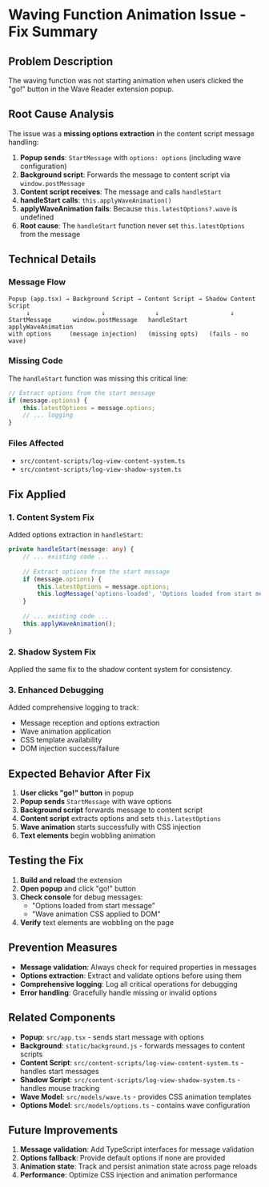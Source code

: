 # Waving Function Animation Issue - Fix Summary

## Problem Description
The waving function was not starting animation when users clicked the "go!" button in the Wave Reader extension popup.

## Root Cause Analysis
The issue was a **missing options extraction** in the content script message handling:

1. **Popup sends**: `StartMessage` with `options: options` (including wave configuration)
2. **Background script**: Forwards the message to content script via `window.postMessage`
3. **Content script receives**: The message and calls `handleStart`
4. **handleStart calls**: `this.applyWaveAnimation()`
5. **applyWaveAnimation fails**: Because `this.latestOptions?.wave` is undefined
6. **Root cause**: The `handleStart` function never set `this.latestOptions` from the message

## Technical Details

### Message Flow
```
Popup (app.tsx) → Background Script → Content Script → Shadow Content Script
     ↓                    ↓              ↓                    ↓
StartMessage      window.postMessage   handleStart      applyWaveAnimation
with options     (message injection)   (missing opts)   (fails - no wave)
```

### Missing Code
The `handleStart` function was missing this critical line:
```typescript
// Extract options from the start message
if (message.options) {
    this.latestOptions = message.options;
    // ... logging
}
```

### Files Affected
- `src/content-scripts/log-view-content-system.ts`
- `src/content-scripts/log-view-shadow-system.ts`

## Fix Applied

### 1. Content System Fix
Added options extraction in `handleStart`:
```typescript
private handleStart(message: any) {
    // ... existing code ...
    
    // Extract options from the start message
    if (message.options) {
        this.latestOptions = message.options;
        this.logMessage('options-loaded', 'Options loaded from start message', { options: message.options });
    }
    
    // ... existing code ...
    this.applyWaveAnimation();
}
```

### 2. Shadow System Fix
Applied the same fix to the shadow content system for consistency.

### 3. Enhanced Debugging
Added comprehensive logging to track:
- Message reception and options extraction
- Wave animation application
- CSS template availability
- DOM injection success/failure

## Expected Behavior After Fix

1. **User clicks "go!" button** in popup
2. **Popup sends** `StartMessage` with wave options
3. **Background script** forwards message to content script
4. **Content script** extracts options and sets `this.latestOptions`
5. **Wave animation** starts successfully with CSS injection
6. **Text elements** begin wobbling animation

## Testing the Fix

1. **Build and reload** the extension
2. **Open popup** and click "go!" button
3. **Check console** for debug messages:
   - "Options loaded from start message"
   - "Wave animation CSS applied to DOM"
4. **Verify** text elements are wobbling on the page

## Prevention Measures

- **Message validation**: Always check for required properties in messages
- **Options extraction**: Extract and validate options before using them
- **Comprehensive logging**: Log all critical operations for debugging
- **Error handling**: Gracefully handle missing or invalid options

## Related Components

- **Popup**: `src/app.tsx` - sends start message with options
- **Background**: `static/background.js` - forwards messages to content scripts
- **Content Script**: `src/content-scripts/log-view-content-system.ts` - handles start messages
- **Shadow Script**: `src/content-scripts/log-view-shadow-system.ts` - handles mouse tracking
- **Wave Model**: `src/models/wave.ts` - provides CSS animation templates
- **Options Model**: `src/models/options.ts` - contains wave configuration

## Future Improvements

1. **Message validation**: Add TypeScript interfaces for message validation
2. **Options fallback**: Provide default options if none are provided
3. **Animation state**: Track and persist animation state across page reloads
4. **Performance**: Optimize CSS injection and animation performance
